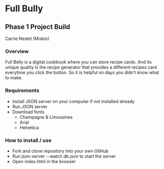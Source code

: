 # Full Bully 
## Phase 1 Project Build
Carrie Nestel (Miskin)

### Overview
Full Belly is a digital cookbook where you can store recipe cards. And its unique quality is the recipe generator that provides a different recipes card everytime you click the button. So it is helpful on days you didn’t know what to make.

### Requirements
* Install JSON server on your computer if not installed already
* Run JSON server
* Download fonts
     - Champagne & Limousines
     - Arial
     - Helvetica

### How to install / use
* Fork and clone repository into your own GitHub
* Run json-server --watch db.json to start the server
* Open index.html in the browser



